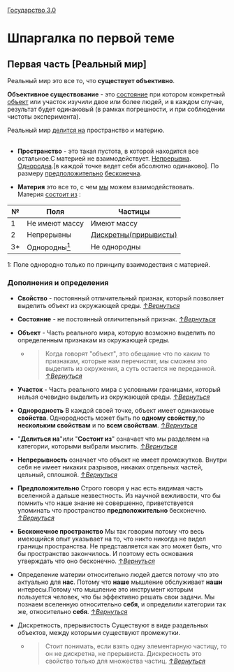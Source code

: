 [Государство 3.0](https://vk.com/the_state_3_0) <br>
# Шпаргалка по первой теме
## Первая часть [Реальный мир]
Реальный мир это все то, что **существует объективно**.<br>

**Объективное существование** -  это [состояние](#note-1)<a id="ancour-1"></a> при котором конкретный 
[объект](#note-2)<a id="ancour-2"></a> или участок изучили двое или более людей, и в каждом случае, результат будет 
одинаковый (в рамках погрешности, и при соблюдении чистоты эксперимента).<br>

 Реальный мир [делится на](#note-3)<a id="ancour-3"></a> пространство и материю.<br><br>
* **Пространство** - это такая пустота, в которой находится все остальное.С материей не взаимодействует. 
[Непрерывна](#note-4).<a id="ancour-4"></a>
[Однородна](#note-5).<a id="ancour-5"></a>[в каждой точке ведет себя абсолютно одинаково].
По размеру [предположительно](#note-6)<a id="ancour-6"></a> [бесконечна](#note-7).<a id="ancour-7"></a>

* **Материя** это все то, с чем [мы](#note-8)<a id="ancour-8"></a> можем взаимодействовать.<br> 
Материя [состоит из](#note-3.1)<a id="ancour-3.1"></a> :

№  | **Поля** | **Частицы** |
---|----------|-------------| 
1 | Не имеют массу | Имеют массу 
2 | Непрерывны|[Дискретны(прирывисты)](#note-9)<a id="ancour-9"></a>
3* | Однородны[<sup>1</sup>](#fnote-1)|Не однородны

<a id="fnote-1">1:</a> Поле однородно только по принципу взаимодествия с материей.



### Дополнения и определения
- **Свойство** - постоянный отличительный признак, который позволяет выделить объект из окружающей среды.
 [&uarr;*Вернуться*](#ancour-1) <br> 

- <a id="note-1">**Состояние**</a> - не постоянный отличительный признак.
 [&uarr;*Вернуться*](#ancour-1) <br> 

- <a id="note-2">**Объект**</a> - Часть реального мира, которую возможно выделить по определенным признакам из окружающей среды. 
    - >Когда говорят "объект", это обещание что по каким то признакам, которые нам перечислят, мы сможем это выделить 
из окружения, а суть остается не переданной. 
[&uarr;*Вернуться*](#ancour-2) <br> 

- **Участок** - Часть реального мира с условными границами, который нельзя очевидно выделить из окружающей среды. 
[&uarr;*Вернуться*](#ancour-1)<br>

- <a id="note-5">**Однородность**</a> В каждой своей точке, объект имеет одинаковые **свойства**. Однородность может 
быть по **одному свойству**,по **нескольким свойствам** и по **всем свойствам**.
 [&uarr;*Вернуться*](#ancour-5) <br>

- <a id="note-3">"**Делиться на**"</a>или <a id="note-3.1">"**Состоит из**"</a> означает что мы разделяем на категории, которыми выбрали мыслить.
 [&uarr;*Вернуться*](#ancour-3) <br> 
 
- <a id="note-4">**Непрерывность** </a> означает что объект не имеет промежутков. Внутри себя не имеет никаких разрывов,
никаких отдельных частей, цельный, сплошной.
[&uarr;*Вернуться*](#ancour-4)<br>

- <a id="note-6">**Предположительно**</a> Строго говоря у нас есть видимая часть вселенной а дальше незвестность. Из 
научной вежливости, что бы помнить что наше знание не совершенно, приветствуется упоминать что пространство
**предположительно** бесконечно.
[&uarr;*Вернуться*](#ancour-6)<br>

- <a id="note-7">**Бесконечное пространство**</a> Мы так говорим потому что весь имеющийся опыт указывает на то, что 
никто никогда не видел границы пространства. Не представляется как это может быть, что бы пространство закончилось.
И поэтому есть основания утверждать что оно бесконечно.
[&uarr;*Вернуться*](#ancour-7)<br>

- <a id="note-8">Определение материи относительно людей</a> дается потому что это актуально для **нас**. Потому что **наше** 
мышление обслуживает **наши** интересы.Потому что мышление это инструмент которым пользуется человек, что бы эффективно 
решать свои задачи. Мы познаем вселенную относительно **себя**, и определили категории так же, относительно **себя**.
[&uarr;*Вернуться*](#ancour-8)<br>


- <a id="note-9">Дискретность, прерывистость</a> Существуют в виде раздельных объектов, между которыми существуют промежутки.
    - >Стоит понимать, если взять одну элементарную частицу, то он не дискретна, не прерывиста. Дискресность это свойство только 
для множества частиц.
[&uarr;*Вернуться*](#ancour-9)<br>